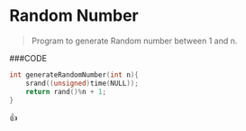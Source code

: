 Random Number
===============

> Program to generate Random number between 1 and n.

###CODE
```c
int generateRandomNumber(int n){
    srand((unsigned)time(NULL));
    return rand()%n + 1;
}
```

:+1:
